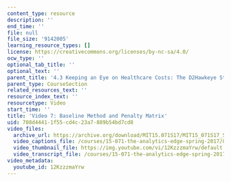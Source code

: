 ```yaml
---
content_type: resource
description: ''
end_time: ''
file: null
file_size: '9142005'
learning_resource_types: []
license: https://creativecommons.org/licenses/by-nc-sa/4.0/
ocw_type: ''
optional_tab_title: ''
optional_text: ''
parent_title: '4.3 Keeping an Eye on Healthcare Costs: The D2Hawkeye Story '
parent_type: CourseSection
related_resources_text: ''
resource_index_text: ''
resourcetype: Video
start_time: ''
title: 'Video 7: Baseline Method and Penalty Matrix'
uid: 708d4441-1f55-cd4c-23a7-889b54bd7cd8
video_files:
  archive_url: https://archive.org/download/MIT15.071S17/MIT15_071S17_Session_4.3.13_300k.mp4
  video_captions_file: /courses/15-071-the-analytics-edge-spring-2017/8f61273e1e415bf3b40537636a3ce5ae_12KzzzmaYrw.vtt
  video_thumbnail_file: https://img.youtube.com/vi/12KzzzmaYrw/default.jpg
  video_transcript_file: /courses/15-071-the-analytics-edge-spring-2017/e560e063ae65fe49fbaa40831722e8ea_12KzzzmaYrw.pdf
video_metadata:
  youtube_id: 12KzzzmaYrw
---
```

